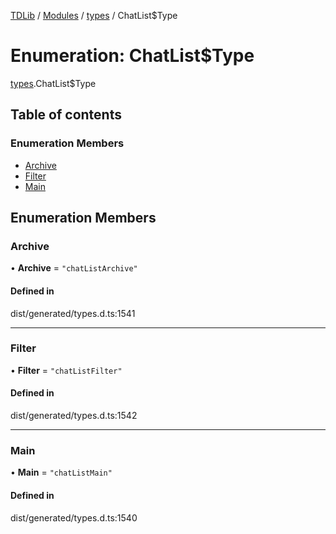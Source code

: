 [TDLib](../README.md) / [Modules](../modules.md) / [types](../modules/types.md) / ChatList$Type

# Enumeration: ChatList$Type

[types](../modules/types.md).ChatList$Type

## Table of contents

### Enumeration Members

- [Archive](types.ChatList_Type.md#archive)
- [Filter](types.ChatList_Type.md#filter)
- [Main](types.ChatList_Type.md#main)

## Enumeration Members

### Archive

• **Archive** = ``"chatListArchive"``

#### Defined in

dist/generated/types.d.ts:1541

___

### Filter

• **Filter** = ``"chatListFilter"``

#### Defined in

dist/generated/types.d.ts:1542

___

### Main

• **Main** = ``"chatListMain"``

#### Defined in

dist/generated/types.d.ts:1540
